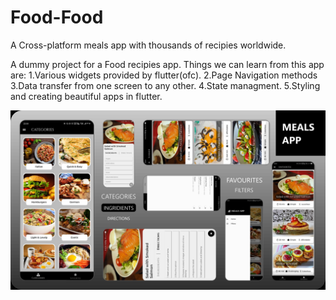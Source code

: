 # Food-Food
A Cross-platform meals app with thousands of recipies worldwide.

A dummy project for a Food recipies app. Things we can learn from this app are:
1.Various widgets provided by flutter(ofc).
2.Page Navigation methods
3.Data transfer from one screen to any other.
4.State managment.
5.Styling and creating beautiful apps in flutter.


![Preview of the app](https://github.com/KumarArab/Food-Food/blob/master/MealsApp.jpg?raw=true)
